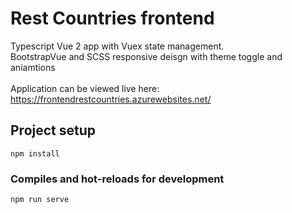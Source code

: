 # Rest Countries frontend
Typescript Vue 2 app with Vuex state management. 
<br />
BootstrapVue and SCSS responsive deisgn with theme toggle and aniamtions
<br />
<br />
Application can be viewed live here: https://frontendrestcountries.azurewebsites.net/

## Project setup
```
npm install
```

### Compiles and hot-reloads for development
```
npm run serve
```